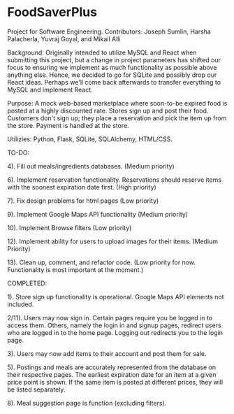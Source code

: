 # FoodSaverPlus

Project for Software Engineering.
Contributors: Joseph Sumlin, Harsha Palacherla, Yuvraj Goyal, and Mikail Alli

Background:
Originally intended to utilize MySQL and React when submitting this project, but a change in project parameters has shifted our focus to ensuring we implement as much functionality as possible above anything else. Hence, we decided to go for SQLite and possibly drop our React ideas. Perhaps we'll come back afterwards to transfer everything to MySQL and implement React.

Purpose:
A mock web-based marketplace where soon-to-be expired food is posted at a highly discounted rate. Stores sign up and post their food. Customers don't sign up; they place a reservation and pick the item up from the store. Payment is handled at the store.

Utilizies:
Python, Flask, SQLite, SQLAlchemy, HTML/CSS.

TO-DO:

4). Fill out meals/ingredients databases. (Medium priority)

6). Implement reservation functionality. Reservations should reserve items with the soonest expiration date first. (High priority)

7). Fix design problems for html pages (Low priority)

9). Implement Google Maps API functionality (Medium priority)

10). Implement Browse filters (Low priority)

12). Implement ability for users to upload images for their items. (Medium Priority)

13). Clean up, comment, and refactor code. (Low priority for now. Functionality is most important at the moment.)

COMPLETED:

1). Store sign up functionality is operational. Google Maps API elements not included.

2/11). Users may now sign in. Certain pages require you be logged in to access them. Others, namely the login in and signup pages,
redirect users who are logged in to the home page. Logging out redirects you to the login page.

3). Users may now add items to their account and post them for sale.

5). Postings and meals are accurately represented from the database on their respective pages. The earliest expiration date
for an item at a given price point is shown. If the same item is posted at different prices, they will be listed
separately.

8). Meal suggestion page is function (excluding filters).